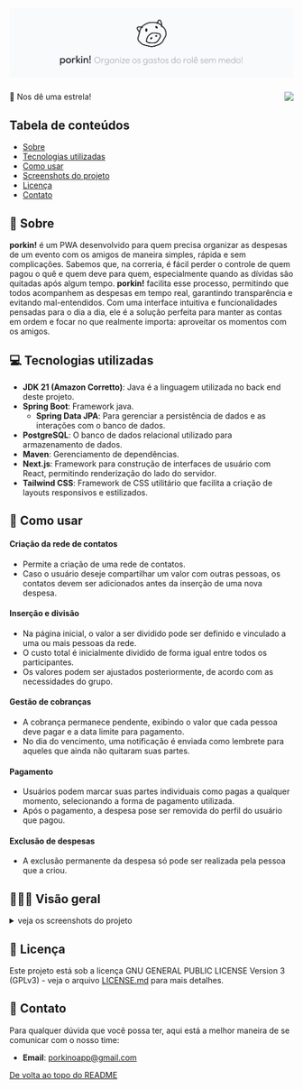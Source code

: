 # <img src="misc/banner.png">

🌟 Nos dê uma estrela!
<img align="right" src="https://img.shields.io/badge/status%20do%20projeto:-em%20desenvolvimento-purple">

## Tabela de conteúdos

- [Sobre](#-sobre)
- [Tecnologias utilizadas](#-tecnologias-utilizadas)
- [Como usar](#-como-usar)
- [Screenshots do projeto](#-visão-geral)
- [Licença](#-licença)
- [Contato](#-contato)

## 🐷 Sobre

**porkin!** é um PWA desenvolvido para quem precisa organizar as despesas de um evento com os amigos de maneira simples, rápida e sem complicações. Sabemos que, na correria, é fácil perder o controle de quem pagou o quê e quem deve para quem, especialmente quando as dívidas são quitadas após algum tempo. **porkin!** facilita esse processo, permitindo que todos acompanhem as despesas em tempo real, garantindo transparência e evitando mal-entendidos. Com uma interface intuitiva e funcionalidades pensadas para o dia a dia, ele é a solução perfeita para manter as contas em ordem e focar no que realmente importa: aproveitar os momentos com os amigos.

## 💻 Tecnologias utilizadas

- **JDK 21 (Amazon Corretto)**: Java é a linguagem utilizada no back end deste projeto.
- **Spring Boot**: Framework java.
  - **Spring Data JPA**: Para gerenciar a persistência de dados e as interações com o banco de dados.
- **PostgreSQL**: O banco de dados relacional utilizado para armazenamento de dados.
- **Maven**: Gerenciamento de dependências.
- **Next.js**: Framework para construção de interfaces de usuário com React, permitindo renderização do lado do servidor.
- **Tailwind CSS**: Framework de CSS utilitário que facilita a criação de layouts responsivos e estilizados.


## 📱 Como usar


#### Criação da rede de contatos

- Permite a criação de uma rede de contatos.
- Caso o usuário deseje compartilhar um valor com outras pessoas, os contatos devem ser adicionados antes da inserção de uma nova despesa.

#### Inserção e divisão

- Na página inicial, o valor a ser dividido pode ser definido e vinculado a uma ou mais pessoas da rede.
- O custo total é inicialmente dividido de forma igual entre todos os participantes.
- Os valores podem ser ajustados posteriormente, de acordo com as necessidades do grupo.

#### Gestão de cobranças

- A cobrança permanece pendente, exibindo o valor que cada pessoa deve pagar e a data limite para pagamento.
- No dia do vencimento, uma notificação é enviada como lembrete para aqueles que ainda não quitaram suas partes.

#### Pagamento

- Usuários podem marcar suas partes individuais como pagas a qualquer momento, selecionando a forma de pagamento utilizada.
- Após o pagamento, a despesa pose ser removida do perfil do usuário que pagou.

#### Exclusão de despesas
- A exclusão permanente da despesa só pode ser realizada pela pessoa que a criou.

## 🧙🏻‍♀️ Visão geral

<details>
<summary align="left">veja os screenshots do projeto</summary>
<br>

<!--[login](misc/projecto-login.png)-->

```
ainda não disponível 💤
```

</details>


## 📖 Licença

Este projeto está sob a licença GNU GENERAL PUBLIC LICENSE Version 3 (GPLv3) - veja o arquivo [LICENSE.md](https://github.com/LauriESB/porkin/blob/main/LICENSE) para mais detalhes.

## 💌 Contato

Para qualquer dúvida que você possa ter, aqui está a melhor maneira de se comunicar com o nosso time:

- **Email**: [porkinoapp@gmail.com](mailto:porkinoapp)

[De volta ao topo do README](#top)
